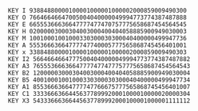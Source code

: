 

     KEY I 93884880000100001000001000002000859009490300
     KEY O 76646646647005004040000049994773774387487888
     KEY E 66555366636647777477470757775658687454564545
     KEY H 02000003000304003000400404058885900949030003
     KEY M 10010001001000330300030300040400000499947736
     KEY A 55536663664777747740005777565868745456401001
     KEY x 33884880000100001000001000002000859009490303
     KEY I2 56646646647775004040000049994773774387487882
     KEY A3 76555366636647777477477757775658687454564543
     KEY B2 12000003000304003000400404058885900949030004
     KEY B5 40010001001000330300030300040400000499947734
     KEY A1 85536663664777747766675777565868745456401007
     KEY C1 33336663664456377899920001000010000020000304
     KEY X3 54333666366445637789992000100001000001111112
